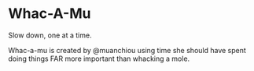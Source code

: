 Whac-A-Mu
=========

Slow down, one at a time.

Whac-a-mu is created by @muanchiou using time she should have spent doing things FAR more important than whacking a mole.